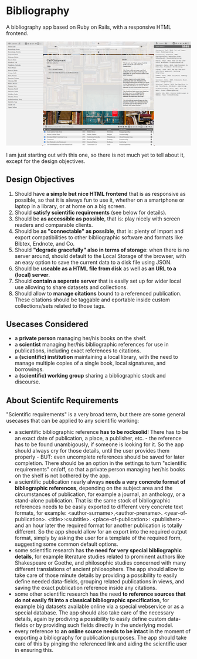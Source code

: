 # Bibliography
A bibliography app based on Ruby on Rails, with a responsive HTML frontend.

<img src="./images/screenshot_small.png">

I am just starting out with this one, so there is not much yet to tell about it, except for the design objectives.

## Design Objectives
1. Should have **a simple but nice HTML frontend** that is as responsive as possible, so that it is always fun to use it, whether on a smartphone or laptop in a library, or at home on a big screen.
2. Should **satisfy scientific requirements** (see below for details).
3. Should be **as accessible as possible**, that is: play nicely with screen readers and comparable clients.
4. Should be **as "connectable" as possible**, that is: plenty of import and export compatibilities to other bibliographic software and formats like Bibtex, Endnote, and Co.
5. Should **"degrade gracefully" also in terms of storage**: when there is no server around, should default to the Local Storage of the browser, with an easy option to save the current data to a disk file using JSON.
6. Should be **useable as a HTML file from disk** as well as **an URL to a (local) server**.
7. Should **contain a seperate server** that is easily set up for wider local use allowing to share datasets and collections.
8. Should allow to **manage citations** bound to a referenced publication. These citations should be taggable and eportable inside custom collections/sets related to those tags.

## Usecases Considered
- a **private person** managing her/his books on the shelf.
- a **scientist** managing her/his bibliographic references for use in publications, including exact references to citations.
- a **(scientific) institution** maintaining a local library, with the need to manage multiple copies of a single book, local signatures, and borrowings.
- a **(scientific) working group** sharing a bibliographic stock and discourse.

## About Scientifc Requirements
"Scientific requirements" is a very broad term, but there are some general usecases that can be applied to any scientific working:

- a scientific bibliographic reference **has to be rocksolid**! There has to be an exact date of publication, a place, a publisher, etc. - the reference has to be found unambigously, if someone is looking for it. So the app should always cry for those details, until the user provides them properly - BUT: even uncomplete references should be saved for later completion. There should be an option in the settings to turn "scientific requirements" on/off, so that a private person managing her/his books on the shelf is not bothered by the app.
- a scientific publication nearly always **needs a very concrete format of bibliographic references**, depending on the subject area and the circumstances of publication, for example a journal, an anthology, or a stand-alone publication. That is: the same stock of bibliographic references needs to be easily exported to different very concrete text formats, for example: &lt;author-surname&gt;,&lt;author-prename&gt;. &lt;year-of-publication&gt;. &lt;title&gt;:&lt;subtitle&gt;. &lt;place-of-publication&gt;: &lt;publisher&gt; - and an hour later the required format for another publication is totally different. So the app should allow for an export into the required output format, simply by asking the user for a template of the required form, suggesting some common default options.
- some scientific research has **the need for very special bibliographic details**, for example literature studies related to prominent authors like Shakespeare or Goethe, and philosophic studies concerned with many different translations of ancient philosophers. The app should allow to take care of those minute details by providing a possibility to easily define needed data-fields, grouping related publications in views, and saving the exact publication reference inside any citations.
- some other scientific research has the need **to reference sources that do not easily fit into a classical bibliographic specification**, for example big datasets available online via a special webservice or as a special database. The app should also take care of the necessary details, again by prodiving a possibility to easily define custom data-fields or by providing such fields directly in the underlying model.
- every reference to **an online source needs to be intact** in the moment of exporting a bibliography for publication purposes. The app should take care of this by pinging the referenced link and aiding the scientific user in ensuring this. 